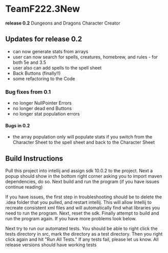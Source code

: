 # TeamF222.3New
**release 0.2** 
Dungeons and Dragons Character Creator
## Updates for release 0.2
+ can now generate stats from arrays
+ user can now search for spells, creatures, homebrew, and rules - for both 5e and 3.5
+ user also can add spells to the spell sheet
+ Back Buttons (finally!!)
+ some refactoring to the Code
### Bug fixes from 0.1
+ no longer NullPointer Errors
+ no longer dead end Buttons
+ no longer stat population errors
#### Bugs in 0.2
+ the array population only will populate stats if you switch from the Character Sheet to the spell sheet and back to the Character Sheet


## Build Instructions
Pull this project into intellij and assign sdk 10.0.2 to the project.
Next a popup should show in the bottom right corner asking you to import maven dependencies, do so.
Next build and run the program (if you have issues continue reading)

If you have issues, the first step in troubleshooting should be to delete the .idea folder that you pulled, and restart intellij. This will allow Intellij to recreate consistent xml files and will automatically find what libraries you need to run the program.
Next, reset the sdk.
Finally attempt to build and run the program again.
If you have more problems look below.

Next try to run our automated tests. You should be able to right click the tests directory in src, mark the directory as a test directory.
Then you right click again and hit "Run All Tests."
If any tests fail, please let us know. All release versions should have working tests
